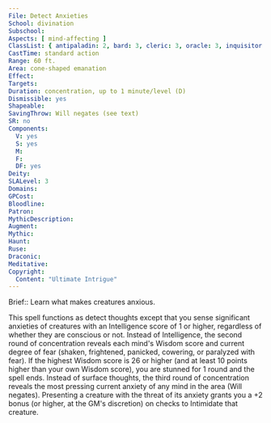 ```yaml
---
File: Detect Anxieties
School: divination
Subschool: 
Aspects: [ mind-affecting ]
ClassList: { antipaladin: 2, bard: 3, cleric: 3, oracle: 3, inquisitor: 3, medium: 2, mesmerist: 2, paladin: 3, psychic: 2, sorcerer: 3, wizard: 3, spiritualist: 3, witch: 3 }
CastTime: standard action
Range: 60 ft.
Area: cone-shaped emanation
Effect: 
Targets: 
Duration: concentration, up to 1 minute/level (D)
Dismissible: yes
Shapeable: 
SavingThrow: Will negates (see text)
SR: no
Components:
  V: yes
  S: yes
  M: 
  F: 
  DF: yes
Deity: 
SLALevel: 3
Domains: 
GPCost: 
Bloodline: 
Patron: 
MythicDescription: 
Augment: 
Mythic: 
Haunt: 
Ruse: 
Draconic: 
Meditative: 
Copyright:
  Content: "Ultimate Intrigue"
---
```

Brief:: Learn what makes creatures anxious.

This spell functions as detect thoughts except that you sense significant anxieties of creatures with an Intelligence score of 1 or higher, regardless of whether they are conscious or not.  Instead of Intelligence, the second round of concentration reveals each mind's Wisdom score and current degree of fear (shaken, frightened, panicked, cowering, or paralyzed with fear). If the highest Wisdom score is 26 or higher (and at least 10 points higher than your own Wisdom score), you are stunned for 1 round and the spell ends.  Instead of surface thoughts, the third round of concentration reveals the most pressing current anxiety of any mind in the area (Will negates).  Presenting a creature with the threat of its anxiety grants you a +2 bonus (or higher, at the GM's discretion) on checks to Intimidate that creature.
